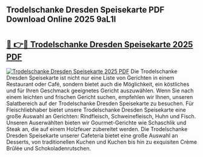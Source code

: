 ## Trodelschanke Dresden Speisekarte PDF Download Online 2025 9aL1l

# <h2><a href="http://gc5y62.nevu.top/?p=Trodelschanke+Dresden+Speisekarte">🔗 👉🔴 Trodelschanke Dresden Speisekarte 2025 PDF</a></h2>

[![Trodelschanke Dresden Speisekarte 2025 PDF](https://i.imgur.com/dBaPXMq.png)](http://gc5y62.nevu.top/?p=Trodelschanke+Dresden+Speisekarte)
Die Trodelschanke Dresden Speisekarte ist nicht nur eine Liste von Gerichten in einem Restaurant oder Café, sondern bietet auch die Möglichkeit, ein köstliches und für Ihren Geschmack geeignetes Gericht auszuwählen. Wenn Sie nach einem leichten und frischen Gericht suchen, empfehlen wir Ihnen, unseren Salatbereich auf der Trodelschanke Dresden Speisekarte zu besuchen. Für Fleischliebhaber bietet unsere Trodelschanke Dresden Speisekarte eine große Auswahl an Gerichten: Rindfleisch, Schweinefleisch, Huhn und Fisch. Unseren Auserwählten bieten wir Gourmet-Gerichte wie Schaschlik und Steak an, die auf einem Holzfeuer zubereitet werden. Die Trodelschanke Dresden Speisekarte unserer Cafeteria bietet eine große Auswahl an Desserts, von traditionellen Kuchen und Kuchen bis hin zu exquisiten Crème Brûlée und Schokoladenrutschen.
